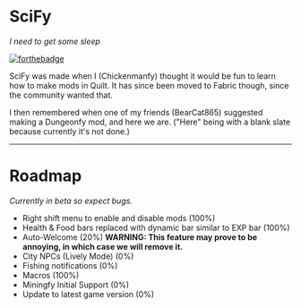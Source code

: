 # SciFy
_I need to get some sleep_

[![forthebadge](https://forthebadge.com/images/badges/made-with-crayons.svg)](https://forthebadge.com)

SciFy was made when I (Chickenmanfy) thought it would be fun to learn how to make mods in Quilt. It has since been moved to Fabric though, since the community wanted that.

I then remembered when one of my friends (BearCat865) suggested making a Dungeonfy mod, and here we are. ("Here" being with a blank slate because currently it's not done.)

---
# Roadmap
_Currently in beta so expect bugs._
- Right shift menu to enable and disable mods (100%)
- Health & Food bars replaced with dynamic bar similar to EXP bar (100%)
- Auto-Welcome (20%) **WARNING: This feature may prove to be annoying, in which case we will remove it.**
- City NPCs (Lively Mode) (0%)
- Fishing notifications (0%)
- Macros (100%)
- Miningfy Initial Support (0%)
- Update to latest game version (0%)
